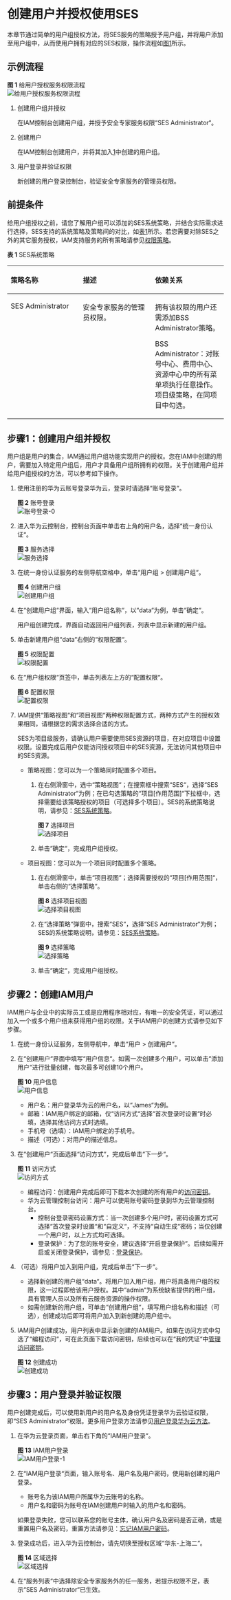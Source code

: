 # 创建用户并授权使用SES<a name="ses_01_0076"></a>

本章节通过简单的用户组授权方法，将SES服务的策略授予用户组，并将用户添加至用户组中，从而使用户拥有对应的SES权限，操作流程如[图1](#fig151171658201514)所示。

## 示例流程<a name="section9321550111417"></a>

**图 1**  给用户授权服务权限流程<a name="fig151171658201514"></a>  
![](figures/给用户授权服务权限流程.png "给用户授权服务权限流程")

1.  <a name="li3355516153117"></a>创建用户组并授权

    在IAM控制台创建用户组，并授予安全专家服务权限“SES Administrator“。

2.  创建用户

    在IAM控制台创建用户，并将其加入[1](#li3355516153117)中创建的用户组。

3.  用户登录并验证权限

    新创建的用户登录控制台，验证安全专家服务的管理员权限。


## 前提条件<a name="section10628144083813"></a>

给用户组授权之前，请您了解用户组可以添加的SES系统策略，并结合实际需求进行选择，SES支持的系统策略及策略间的对比，如[表1](#table19519420154113)所示。若您需要对除SES之外的其它服务授权，IAM支持服务的所有策略请参见[权限策略](https://support.huaweicloud.com/usermanual-permissions/zh-cn_topic_0063498930.html)。

**表 1**  SES系统策略

<a name="table19519420154113"></a>
<table><thead align="left"><tr id="zh-cn_topic_0169209566_row135653817241"><th class="cellrowborder" valign="top" width="33.33333333333333%" id="mcps1.2.4.1.1"><p id="zh-cn_topic_0169209566_p8565178132417"><a name="zh-cn_topic_0169209566_p8565178132417"></a><a name="zh-cn_topic_0169209566_p8565178132417"></a>策略名称</p>
</th>
<th class="cellrowborder" valign="top" width="33.33333333333333%" id="mcps1.2.4.1.2"><p id="zh-cn_topic_0169209566_p656588172417"><a name="zh-cn_topic_0169209566_p656588172417"></a><a name="zh-cn_topic_0169209566_p656588172417"></a>描述</p>
</th>
<th class="cellrowborder" valign="top" width="33.33333333333333%" id="mcps1.2.4.1.3"><p id="zh-cn_topic_0169209566_p1793245852614"><a name="zh-cn_topic_0169209566_p1793245852614"></a><a name="zh-cn_topic_0169209566_p1793245852614"></a>依赖关系</p>
</th>
</tr>
</thead>
<tbody><tr id="zh-cn_topic_0169209566_row1656510811249"><td class="cellrowborder" valign="top" width="33.33333333333333%" headers="mcps1.2.4.1.1 "><p id="zh-cn_topic_0169209566_p1056568122411"><a name="zh-cn_topic_0169209566_p1056568122411"></a><a name="zh-cn_topic_0169209566_p1056568122411"></a>SES Administrator</p>
</td>
<td class="cellrowborder" valign="top" width="33.33333333333333%" headers="mcps1.2.4.1.2 "><p id="zh-cn_topic_0169209566_p13565682249"><a name="zh-cn_topic_0169209566_p13565682249"></a><a name="zh-cn_topic_0169209566_p13565682249"></a>安全专家服务的管理员权限。</p>
</td>
<td class="cellrowborder" valign="top" width="33.33333333333333%" headers="mcps1.2.4.1.3 "><p id="zh-cn_topic_0169209566_p2076310335270"><a name="zh-cn_topic_0169209566_p2076310335270"></a><a name="zh-cn_topic_0169209566_p2076310335270"></a>拥有该权限的用户还需添加BSS Administrator策略。</p>
<p id="zh-cn_topic_0169209566_p18054411013"><a name="zh-cn_topic_0169209566_p18054411013"></a><a name="zh-cn_topic_0169209566_p18054411013"></a>BSS Administrator：对账号中心、费用中心、资源中心中的所有菜单项执行任意操作。项目级策略，在同项目中勾选。</p>
</td>
</tr>
</tbody>
</table>

## 步骤1：创建用户组并授权<a name="section343944493620"></a>

用户组是用户的集合，IAM通过用户组功能实现用户的授权。您在IAM中创建的用户，需要加入特定用户组后，用户才具备用户组所拥有的权限。关于创建用户组并给用户组授权的方法，可以参考如下操作。

1.  使用注册的华为云账号登录华为云，登录时请选择“账号登录“。

    **图 2**  账号登录<a name="zh-cn_topic_0169425415_zh-cn_topic_0154973652_fig184406496424"></a>  
    ![](figures/账号登录-0.png "账号登录-0")

2.  进入华为云控制台，控制台页面中单击右上角的用户名，选择“统一身份认证“。

    **图 3**  服务选择<a name="zh-cn_topic_0169425415_fig192441010165114"></a>  
    ![](figures/服务选择.png "服务选择")

3.  在统一身份认证服务的左侧导航空格中，单击“用户组  \>  创建用户组“。

    **图 4**  创建用户组<a name="zh-cn_topic_0169425415_fig135481549125111"></a>  
    ![](figures/创建用户组.png "创建用户组")

4.  在“创建用户组“界面，输入“用户组名称“，以“data“为例，单击“确定“。

    用户组创建完成，界面自动返回用户组列表，列表中显示新建的用户组。

5.  单击新建用户组“data“右侧的“权限配置“。

    **图 5**  权限配置<a name="zh-cn_topic_0169425415_fig918317195211"></a>  
    ![](figures/权限配置.png "权限配置")

6.  在“用户组权限“页签中，单击列表左上方的“配置权限“。

    **图 6**  配置权限<a name="zh-cn_topic_0169425415_fig124391145132312"></a>  
    ![](figures/配置权限.png "配置权限")

7.  IAM提供“策略视图“和“项目视图“两种权限配置方式，两种方式产生的授权效果相同，请根据您的需求选择合适的方式。

    SES为项目级服务，请确认用户需要使用SES资源的项目，在对应项目中设置权限。设置完成后用户仅能访问授权项目中的SES资源，无法访问其他项目中的SES资源。

    -   策略视图：您可以为一个策略同时配置多个项目。
        1.  在右侧滑窗中，选中“策略视图“；在搜索框中搜索“SES“，选择“SES Administrator“为例；在已勾选策略的“项目\[作用范围\]“下拉框中，选择需要给该策略授权的项目（可选择多个项目）。SES的系统策略说明，请参见：[SES系统策略](https://support.huaweicloud.com/productdesc-ses/ses_01_0073.html#section0)。

            **图 7**  选择项目<a name="zh-cn_topic_0169425415_fig1137115416494"></a>  
            ![](figures/选择项目.png "选择项目")

        2.  单击“确定“，完成用户组授权。

    -   项目视图：您可以为一个项目同时配置多个策略。
        1.  在右侧滑窗中，单击“项目视图“；选择需要授权的“项目\[作用范围\]“，单击右侧的“选择策略“。

            **图 8**  选择项目视图<a name="zh-cn_topic_0169425415_fig174066518293"></a>  
            ![](figures/选择项目视图.png "选择项目视图")

        2.  在“选择策略“弹窗中，搜索“SES“，选择“SES Administrator“为例；SES的系统策略说明，请参见：[SES系统策略](https://support.huaweicloud.com/productdesc-ses/ses_01_0073.html#section0)。

            **图 9**  选择策略<a name="zh-cn_topic_0169425415_fig55971385018"></a>  
            ![](figures/选择策略.png "选择策略")

        3.  单击“确定“，完成用户组授权。



## 步骤2：创建IAM用户<a name="section682184605219"></a>

IAM用户与企业中的实际员工或是应用程序相对应，有唯一的安全凭证，可以通过加入一个或多个用户组来获得用户组的权限。关于IAM用户的创建方式请参见如下步骤。

1.  在统一身份认证服务，左侧导航中，单击“用户  \>  创建用户“。
2.  在“创建用户“界面中填写“用户信息“。如需一次创建多个用户，可以单击“添加用户“进行批量创建，每次最多可创建10个用户。

    **图 10**  用户信息<a name="zh-cn_topic_0169425415_fig233618408535"></a>  
    ![](figures/用户信息.png "用户信息")

    -   用户名：用户登录华为云的用户名，以“James“为例。
    -   邮箱：IAM用户绑定的邮箱，仅“访问方式“选择“首次登录时设置“时必填，选择其他访问方式时选填。
    -   手机号（选填）：IAM用户绑定的手机号。
    -   描述（可选）：对用户的描述信息。

3.  在“创建用户“页面选择“访问方式“，完成后单击“下一步“。

    **图 11**  访问方式<a name="zh-cn_topic_0169425415_fig558915354115"></a>  
    ![](figures/访问方式.png "访问方式")

    -   编程访问：创建用户完成后即可下载本次创建的所有用户的[访问密钥](https://support.huaweicloud.com/usermanual-ca/zh-cn_topic_0046606340.html)。
    -   华为云管理控制台访问：用户可以使用账号密码登录到华为云管理控制台。
        -   控制台登录密码设置方式：当一次创建多个用户时，密码设置方式可选择“首次登录时设置“和“自定义“，不支持“自动生成“密码；当仅创建一个用户时，以上方式均可选择。
        -   登录保护：为了您的账号安全，建议选择“开启登录保护“。后续如需开启或关闭登录保护，请参见：[登录保护](https://support.huaweicloud.com/usermanual-iam/zh-cn_topic_0079477316.html)。

4.  （可选）将用户加入到用户组，完成后单击“下一步“。
    -   选择新创建的用户组“data“。将用户加入用户组，用户将具备用户组的权限，这一过程即给该用户授权。其中“admin“为系统缺省提供的用户组，具有管理人员以及所有云服务资源的操作权限。
    -   如需创建新的用户组，可单击“创建用户组“，填写用户组名称和描述（可选），创建成功后即可将用户加入到新创建的用户组中。

5.  IAM用户创建成功，用户列表中显示新创建的IAM用户。如果在访问方式中勾选了“编程访问“，可在此页面下载访问密钥，后续也可以在“我的凭证“中[管理访问密钥](https://support.huaweicloud.com/usermanual-ca/zh-cn_topic_0046606340.html)。

    **图 12**  创建成功<a name="zh-cn_topic_0169425415_fig12238144920189"></a>  
    ![](figures/创建成功.png "创建成功")


## 步骤3：用户登录并验证权限<a name="section186902150561"></a>

用户创建完成后，可以使用新用户的用户名及身份凭证登录华为云验证权限，即“SES Administrator“权限。更多用户登录方法请参见[用户登录华为云方法](https://support.huaweicloud.com/qs-iam/iam_01_0031.html#section2)。

1.  在华为云登录页面，单击右下角的“IAM用户登录“。

    **图 13**  IAM用户登录<a name="zh-cn_topic_0169425415_fig8273258155316"></a>  
    ![](figures/IAM用户登录-1.png "IAM用户登录-1")

2.  在“IAM用户登录“页面，输入账号名、用户名及用户密码，使用新创建的用户登录。

    -   账号名为该IAM用户所属华为云账号的名称。
    -   用户名和密码为账号在IAM创建用户时输入的用户名和密码。

    如果登录失败，您可以联系您的账号主体，确认用户名及密码是否正确，或是重置用户名及密码，重置方法请参见：[忘记IAM用户密码](https://support.huaweicloud.com/iam_faq/iam_01_0314.html#section1)。

3.  登录成功后，进入华为云控制台，请先切换至授权区域“华东-上海二“。

    **图 14**  区域选择<a name="zh-cn_topic_0169425415_fig1888720620543"></a>  
    ![](figures/区域选择.png "区域选择")

4.  在“服务列表“中选择除安全专家服务外的任一服务，若提示权限不足，表示“SES Administrator“已生效。

